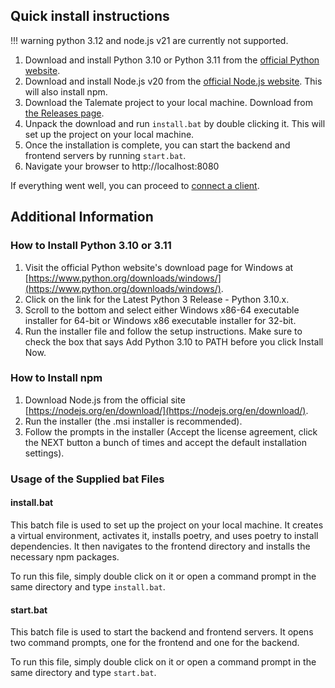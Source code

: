 ## Quick install instructions

!!! warning
    python 3.12 and node.js v21 are currently not supported.

1. Download and install Python 3.10 or Python 3.11 from the [official Python website](https://www.python.org/downloads/windows/).
1. Download and install Node.js v20 from the [official Node.js website](https://nodejs.org/en/download/). This will also install npm.
1. Download the Talemate project to your local machine. Download from [the Releases page](https://github.com/vegu-ai/talemate/releases).
1. Unpack the download and run `install.bat` by double clicking it. This will set up the project on your local machine.
1. Once the installation is complete, you can start the backend and frontend servers by running `start.bat`.
1. Navigate your browser to http://localhost:8080

If everything went well, you can proceed to [connect a client](../../connect-a-client).

## Additional Information

### How to Install Python 3.10 or 3.11

1. Visit the official Python website's download page for Windows at [https://www.python.org/downloads/windows/](https://www.python.org/downloads/windows/).
2. Click on the link for the Latest Python 3 Release - Python 3.10.x.
3. Scroll to the bottom and select either Windows x86-64 executable installer for 64-bit or Windows x86 executable installer for 32-bit.
4. Run the installer file and follow the setup instructions. Make sure to check the box that says Add Python 3.10 to PATH before you click Install Now.

### How to Install npm

1. Download Node.js from the official site [https://nodejs.org/en/download/](https://nodejs.org/en/download/).
2. Run the installer (the .msi installer is recommended).
3. Follow the prompts in the installer (Accept the license agreement, click the NEXT button a bunch of times and accept the default installation settings).

### Usage of the Supplied bat Files

#### install.bat

This batch file is used to set up the project on your local machine. It creates a virtual environment, activates it, installs poetry, and uses poetry to install dependencies. It then navigates to the frontend directory and installs the necessary npm packages.

To run this file, simply double click on it or open a command prompt in the same directory and type `install.bat`.

#### start.bat

This batch file is used to start the backend and frontend servers. It opens two command prompts, one for the frontend and one for the backend.

To run this file, simply double click on it or open a command prompt in the same directory and type `start.bat`.